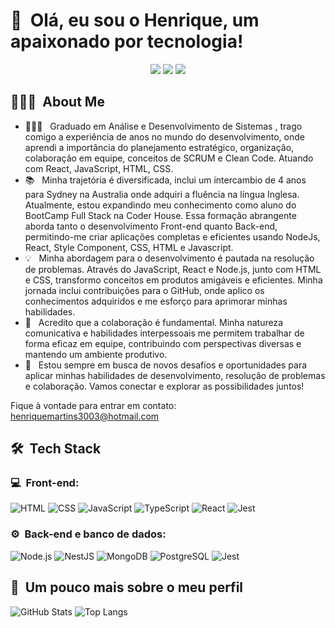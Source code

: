 <h1>👋 &nbsp;Olá, eu sou o Henrique, um apaixonado por tecnologia!</h1>
<p align="center">
<a href="https://instagram.com/hiikemartins"><img src="https://img.shields.io/badge/-@HiikeMartins_-E4405F?style=flat-square&logo=Instagram&logoColor=white"/></a>
<a href="https://www.linkedin.com/in/dev-henrique-martins/"><img src="https://img.shields.io/badge/-Henrique Martins-0077B5?style=flat-square&logo=Linkedin&logoColor=white"/></a>
<a href="mailto:henriquemartins3003@hotmail.com"><img src="https://img.shields.io/badge/-Henrique Martins-D14836?style=flat-square&logo=Gmail&logoColor=white"/></a>

</p>

<h2> 👨🏻‍💻 &nbsp;About Me </h2>

- 👨🏻‍💻 &nbsp; Graduado em Análise e Desenvolvimento de Sistemas , trago comigo a experiência de anos no mundo do desenvolvimento, onde aprendi a importância do planejamento estratégico, organização, colaboração em equipe, conceitos de SCRUM e Clean Code. Atuando com React, JavaScript, HTML, CSS. 
- 📚 &nbsp; Minha trajetória é diversificada, inclui um intercambio de 4 anos para Sydney na Australia onde adquiri a fluência na língua Inglesa. Atualmente, estou expandindo meu conhecimento como aluno do BootCamp Full Stack na Coder House. Essa formação abrangente aborda tanto o desenvolvimento Front-end quanto Back-end, permitindo-me criar aplicações completas e eficientes usando NodeJs, React, Style Component, CSS, HTML e Javascript.
- 💡 &nbsp; Minha abordagem para o desenvolvimento é pautada na resolução de problemas. Através do JavaScript, React e Node.js, junto com HTML e CSS, transformo conceitos em produtos amigáveis e eficientes. Minha jornada inclui contribuições para o GitHub, onde aplico os conhecimentos adquiridos e me esforço para aprimorar minhas habilidades.
- 🤝 &nbsp; Acredito que a colaboração é fundamental. Minha natureza comunicativa e habilidades interpessoais me permitem trabalhar de forma eficaz em equipe, contribuindo com perspectivas diversas e mantendo um ambiente produtivo.
- 🚀 &nbsp; Estou sempre em busca de novos desafios e oportunidades para aplicar minhas habilidades de desenvolvimento, resolução de problemas e colaboração. Vamos conectar e explorar as possibilidades juntos!

Fique à vontade para entrar em contato: henriquemartins3003@hotmail.com


<h2> 🛠 &nbsp;Tech Stack</h2>
<h3>💻 &nbsp;Front-end:</h3>

![HTML](https://img.shields.io/badge/-HTML-333333?style=flat&logo=HTML5)
![CSS](https://img.shields.io/badge/-CSS-333333?style=flat&logo=CSS3&logoColor=1572B6)
![JavaScript](https://img.shields.io/badge/-JavaScript-333333?style=flat&logo=javascript)
![TypeScript](https://img.shields.io/badge/-TypeScript-333333?style=flat&logo=typescript&logoColor=2D79C7)
![React](https://img.shields.io/badge/-React-333333?style=flat&logo=react)
![Jest](https://img.shields.io/badge/-Jest-333333?style=flat&logo=jest&logoColor=E535AB)

<h3>⚙️ &nbsp;Back-end e banco de dados:</h3>

![Node.js](https://img.shields.io/badge/-Node.js-333333?style=flat&logo=node.js)
![NestJS](https://img.shields.io/badge/-NestJS-333333?style=flat&logo=nestjs&logoColor=E535AB)
![MongoDB](https://img.shields.io/badge/-MongoDB-333333?style=flat&logo=mongodb)
![PostgreSQL](https://img.shields.io/badge/-PostgreSQL-333333?style=flat&logo=postgresql)
![Jest](https://img.shields.io/badge/-Jest-333333?style=flat&logo=jest&logoColor=E535AB)

<h2>🚀 &nbsp;Um pouco mais sobre o meu perfil</h2>

![GitHub Stats](https://github-readme-stats.vercel.app/api?username=HenriqueMartins3003&show_icons=true&theme=dracula)
![Top Langs](https://github-readme-stats.vercel.app/api/top-langs/?username=HenriqueMartins3003&hide_progress=true&theme=dracula)



